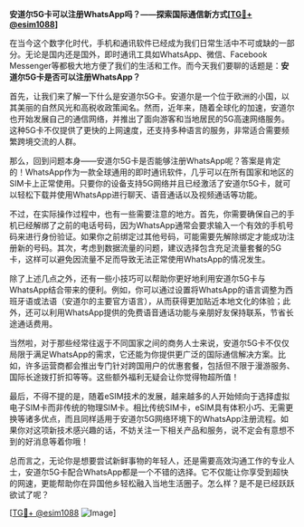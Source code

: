 **安道尔5G卡可以注册WhatsApp吗？——探索国际通信新方式[[TG💪+ @esim1088](https://t.me/s/esim1088)]**

在当今这个数字化时代，手机和通讯软件已经成为我们日常生活中不可或缺的一部分。无论是国内还是国外，即时通讯工具如WhatsApp、微信、Facebook Messenger等都极大地方便了我们的生活和工作。而今天我们要聊的话题是：**安道尔5G卡是否可以注册WhatsApp？** 

首先，让我们来了解一下什么是安道尔5G卡。安道尔是一个位于欧洲的小国，以其美丽的自然风光和高税收政策闻名。然而，近年来，随着全球化的加速，安道尔也开始发展自己的通信网络，并推出了面向游客和当地居民的5G高速网络服务。这种5G卡不仅提供了更快的上网速度，还支持多种语言的服务，非常适合需要频繁跨境交流的人群。

那么，回到问题本身——安道尔5G卡是否能够注册WhatsApp呢？答案是肯定的！WhatsApp作为一款全球通用的即时通讯软件，几乎可以在所有国家和地区的SIM卡上正常使用。只要你的设备支持5G网络并且已经激活了安道尔5G卡，就可以轻松下载并使用WhatsApp进行聊天、语音通话以及视频通话等功能。

不过，在实际操作过程中，也有一些需要注意的地方。首先，你需要确保自己的手机已经解绑了之前的电话号码，因为WhatsApp通常会要求输入一个有效的手机号码来进行身份验证。如果你之前绑定过其他号码，可能需要先解除绑定才能成功注册新的号码。其次，考虑到数据流量的问题，建议选择包含充足流量套餐的5G卡，这样可以避免因流量不足而导致无法正常使用WhatsApp的情况发生。

除了上述几点之外，还有一些小技巧可以帮助你更好地利用安道尔5G卡与WhatsApp结合带来的便利。例如，你可以通过设置将WhatsApp的语言调整为西班牙语或法语（安道尔的主要官方语言），从而获得更加贴近本地文化的体验；此外，还可以利用WhatsApp提供的免费语音通话功能与亲朋好友保持联系，节省长途通话费用。

当然啦，对于那些经常往返于不同国家之间的商务人士来说，安道尔5G卡不仅仅局限于满足WhatsApp的需求，它还能为你提供更广泛的国际通信解决方案。比如，许多运营商都会推出专门针对跨国用户的优惠套餐，包括但不限于漫游服务、国际长途拨打折扣等等。这些额外福利无疑会让你觉得物超所值！

最后，不得不提的是，随着eSIM技术的发展，越来越多的人开始倾向于选择虚拟电子SIM卡而非传统的物理SIM卡。相比传统SIM卡，eSIM具有体积小巧、无需更换等诸多优点，而且同样适用于安道尔5G网络环境下的WhatsApp注册流程。如果你对这项新技术感兴趣的话，不妨关注一下相关产品和服务，说不定会有意想不到的好消息等着你哦！

总而言之，无论你是想要尝试新鲜事物的年轻人，还是需要高效沟通工作的专业人士，安道尔5G卡配合WhatsApp都是一个不错的选择。它不仅能让你享受到超快的网速，更能帮助你在异国他乡轻松融入当地生活圈子。怎么样？是不是已经跃跃欲试了呢？

[[TG💪+ @esim1088](https://t.me/s/esim1088) ![Image](https://i.postimg.cc/4NQfJmqS/Snipaste-2025-05-13-00-14-12.png)]